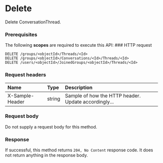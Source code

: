 # Delete

Delete ConversationThread.
### Prerequisites
The following **scopes** are required to execute this API: ### HTTP request
<!-- { "blockType": "ignored" } -->
```http
DELETE /groups/<objectId>/Threads/<Id>
DELETE /groups/<objectId>/Conversations/<Id>/Threads/<Id>
DELETE /users/<objectId>/JoinedGroups/<objectId>/Threads/<Id>

```
### Request headers
| Name       | Type | Description|
|:---------------|:--------|:----------|
| X-Sample-Header  | string  | Sample of how the HTTP header. Update accordingly...|

### Request body
Do not supply a request body for this method.


### Response
If successful, this method returns `204, No Content` response code. It does not return anything in the response body.


<!-- uuid: 902d3387-eea9-4f9c-828d-a9ba71465e62
2015-10-15 04:04:55 UTC -->
<!-- {
  "type": "#page.annotation",
  "description": "Delete",
  "keywords": "",
  "section": "documentation",
  "tocPath": ""
}-->